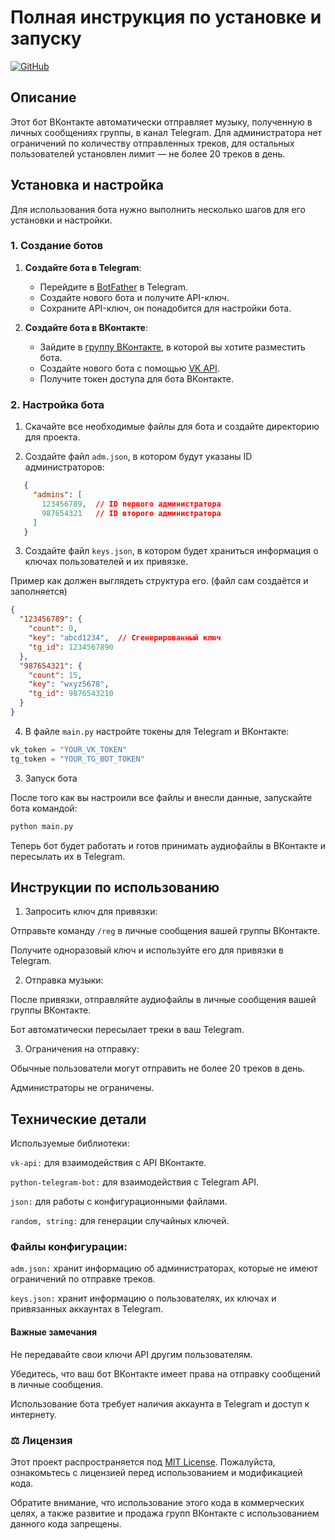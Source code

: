 # Полная инструкция по установке и запуску

[![GitHub](https://img.shields.io/badge/GitHub-love--angelll-%2312101C?style=for-the-badge&logo=github&logoColor=white)](https://github.com/love-angelll)

## Описание

Этот бот ВКонтакте автоматически отправляет музыку, полученную в личных сообщениях группы, в канал Telegram. Для администратора нет ограничений по количеству отправленных треков, для остальных пользователей установлен лимит — не более 20 треков в день.

## Установка и настройка

Для использования бота нужно выполнить несколько шагов для его установки и настройки.

### 1. Создание ботов

1. **Создайте бота в Telegram**:
   - Перейдите в [BotFather](https://core.telegram.org/bots#botfather) в Telegram.
   - Создайте нового бота и получите API-ключ.
   - Сохраните API-ключ, он понадобится для настройки бота.

2. **Создайте бота в ВКонтакте**:
   - Зайдите в [группу ВКонтакте](https://vk.com/), в которой вы хотите разместить бота.
   - Создайте нового бота с помощью [VK API](https://vk.com/dev).
   - Получите токен доступа для бота ВКонтакте.

### 2. Настройка бота

1. Скачайте все необходимые файлы для бота и создайте директорию для проекта.
   
2. Создайте файл `adm.json`, в котором будут указаны ID администраторов:

```json
   {
     "admins": [
       123456789,  // ID первого администратора
       987654321   // ID второго администратора
     ]
   }
```

3. Создайте файл `keys.json`, в котором будет храниться информация о ключах пользователей и их привязке.

Пример как должен выглядеть структура его. (файл сам создаётся и заполняется)

```json
{
  "123456789": {
    "count": 0,
    "key": "abcd1234",  // Сгенерированный ключ
    "tg_id": 1234567890
  },
  "987654321": {
    "count": 15,
    "key": "wxyz5678",
    "tg_id": 9876543210
  }
}
```

4. В файле `main.py` настройте токены для Telegram и ВКонтакте:

```python
vk_token = "YOUR_VK_TOKEN"
tg_token = "YOUR_TG_BOT_TOKEN"
```

3. Запуск бота

После того как вы настроили все файлы и внесли данные, запускайте бота командой:

```bash
python main.py
```

Теперь бот будет работать и готов принимать аудиофайлы в ВКонтакте и пересылать их в Telegram.

## Инструкции по использованию

1. Запросить ключ для привязки:

Отправьте команду `/reg` в личные сообщения вашей группы ВКонтакте.

Получите одноразовый ключ и используйте его для привязки в Telegram.


2. Отправка музыки:

После привязки, отправляйте аудиофайлы в личные сообщения вашей группы ВКонтакте.

Бот автоматически пересылает треки в ваш Telegram.



3. Ограничения на отправку:

Обычные пользователи могут отправить не более 20 треков в день.

Администраторы не ограничены.


## Технические детали

Используемые библиотеки:

`vk-api:` для взаимодействия с API ВКонтакте.

`python-telegram-bot:` для взаимодействия с Telegram API.

`json:` для работы с конфигурационными файлами.

`random, string:` для генерации случайных ключей.


### Файлы конфигурации:

`adm.json:` хранит информацию об администраторах, которые не имеют ограничений по отправке треков.

`keys.json:` хранит информацию о пользователях, их ключах и привязанных аккаунтах в Telegram.

#### Важные замечания

Не передавайте свои ключи API другим пользователям.

Убедитесь, что ваш бот ВКонтакте имеет права на отправку сообщений в личные сообщения.

Использование бота требует наличия аккаунта в Telegram и доступ к интернету.



### ⚖️ Лицензия

Этот проект распространяется под [MIT License](./INSTALLATION.md). Пожалуйста, ознакомьтесь с лицензией перед использованием и модификацией кода.

Обратите внимание, что использование этого кода в коммерческих целях, а также развитие и продажа групп ВКонтакте с использованием данного кода запрещены.
